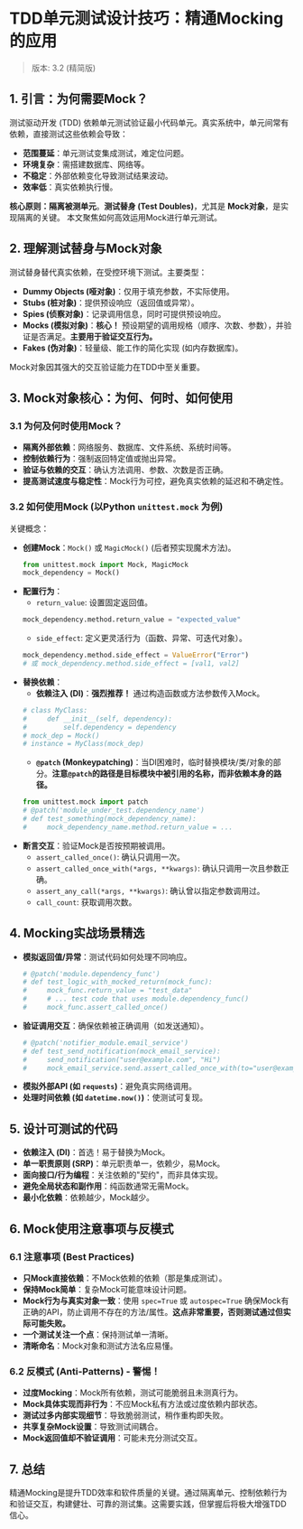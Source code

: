 # TDD单元测试设计技巧：精通Mocking的应用
> 版本: 3.2 (精简版)

## 1. 引言：为何需要Mock？

测试驱动开发 (TDD) 依赖单元测试验证最小代码单元。真实系统中，单元间常有依赖，直接测试这些依赖会导致：
*   **范围蔓延**：单元测试变集成测试，难定位问题。
*   **环境复杂**：需搭建数据库、网络等。
*   **不稳定**：外部依赖变化导致测试结果波动。
*   **效率低**：真实依赖执行慢。

**核心原则：隔离被测单元**。**测试替身 (Test Doubles)**，尤其是 **Mock对象**，是实现隔离的关键。
本文聚焦如何高效运用Mock进行单元测试。

## 2. 理解测试替身与Mock对象

测试替身替代真实依赖，在受控环境下测试。主要类型：
*   **Dummy Objects (哑对象)**：仅用于填充参数，不实际使用。
*   **Stubs (桩对象)**：提供预设响应（返回值或异常）。
*   **Spies (侦察对象)**：记录调用信息，同时可提供预设响应。
*   **Mocks (模拟对象)**：**核心！** 预设期望的调用规格（顺序、次数、参数），并验证是否满足。**主要用于验证交互行为。**
*   **Fakes (伪对象)**：轻量级、能工作的简化实现 (如内存数据库)。

Mock对象因其强大的交互验证能力在TDD中至关重要。

## 3. Mock对象核心：为何、何时、如何使用

### 3.1 为何及何时使用Mock？
*   **隔离外部依赖**：网络服务、数据库、文件系统、系统时间等。
*   **控制依赖行为**：强制返回特定值或抛出异常。
*   **验证与依赖的交互**：确认方法调用、参数、次数是否正确。
*   **提高测试速度与稳定性**：Mock行为可控，避免真实依赖的延迟和不确定性。

### 3.2 如何使用Mock (以Python `unittest.mock` 为例)

关键概念：
*   **创建Mock**：`Mock()` 或 `MagicMock()` (后者预实现魔术方法)。
    ```python
    from unittest.mock import Mock, MagicMock
    mock_dependency = Mock()
    ```
*   **配置行为**：
    *   `return_value`: 设置固定返回值。
      ```python
      mock_dependency.method.return_value = "expected_value"
      ```
    *   `side_effect`: 定义更灵活行为（函数、异常、可迭代对象）。
      ```python
      mock_dependency.method.side_effect = ValueError("Error")
      # 或 mock_dependency.method.side_effect = [val1, val2]
      ```
*   **替换依赖**：
    *   **依赖注入 (DI)**：**强烈推荐！** 通过构造函数或方法参数传入Mock。
      ```python
      # class MyClass:
      #     def __init__(self, dependency):
      #         self.dependency = dependency
      # mock_dep = Mock()
      # instance = MyClass(mock_dep)
      ```
    *   **`@patch` (Monkeypatching)**：当DI困难时，临时替换模块/类/对象的部分。**注意`@patch`的路径是目标模块中被引用的名称，而非依赖本身的路径。**
      ```python
      from unittest.mock import patch
      # @patch('module_under_test.dependency_name')
      # def test_something(mock_dependency_name):
      #     mock_dependency_name.method.return_value = ...
      ```
*   **断言交互**：验证Mock是否按预期被调用。
    *   `assert_called_once()`: 确认只调用一次。
    *   `assert_called_once_with(*args, **kwargs)`: 确认只调用一次且参数正确。
    *   `assert_any_call(*args, **kwargs)`: 确认曾以指定参数调用过。
    *   `call_count`: 获取调用次数。

## 4. Mocking实战场景精选

*   **模拟返回值/异常**：测试代码如何处理不同响应。
    ```python
    # @patch('module.dependency_func')
    # def test_logic_with_mocked_return(mock_func):
    #     mock_func.return_value = "test_data"
    #     # ... test code that uses module.dependency_func()
    #     mock_func.assert_called_once()
    ```
*   **验证调用交互**：确保依赖被正确调用（如发送通知）。
    ```python
    # @patch('notifier_module.email_service')
    # def test_send_notification(mock_email_service):
    #     send_notification("user@example.com", "Hi")
    #     mock_email_service.send.assert_called_once_with(to="user@example.com", body="Hi")
    ```
*   **模拟外部API (如 `requests`)**：避免真实网络调用。
*   **处理时间依赖 (如 `datetime.now()`)**：使测试可复现。

## 5. 设计可测试的代码

*   **依赖注入 (DI)**：首选！易于替换为Mock。
*   **单一职责原则 (SRP)**：单元职责单一，依赖少，易Mock。
*   **面向接口/行为编程**：关注依赖的"契约"，而非具体实现。
*   **避免全局状态和副作用**：纯函数通常无需Mock。
*   **最小化依赖**：依赖越少，Mock越少。

## 6. Mock使用注意事项与反模式

### 6.1 注意事项 (Best Practices)

*   **只Mock直接依赖**：不Mock依赖的依赖（那是集成测试）。
*   **保持Mock简单**：复杂Mock可能意味设计问题。
*   **Mock行为与真实对象一致**：使用 `spec=True` 或 `autospec=True` 确保Mock有正确的API，防止调用不存在的方法/属性。**这点非常重要，否则测试通过但实际可能失败。**
*   **一个测试关注一个点**：保持测试单一清晰。
*   **清晰命名**：Mock对象和测试方法名应易懂。

### 6.2 反模式 (Anti-Patterns) - 警惕！

*   **过度Mocking**：Mock所有依赖，测试可能脆弱且未测真行为。
*   **Mock具体实现而非行为**：不应Mock私有方法或过度依赖内部状态。
*   **测试过多内部实现细节**：导致脆弱测试，稍作重构即失败。
*   **共享复杂Mock设置**：导致测试间耦合。
*   **Mock返回值却不验证调用**：可能未充分测试交互。

## 7. 总结

精通Mocking是提升TDD效率和软件质量的关键。通过隔离单元、控制依赖行为和验证交互，构建健壮、可靠的测试集。这需要实践，但掌握后将极大增强TDD信心。